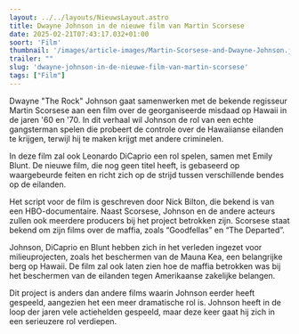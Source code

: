 ```yaml
---
layout: ../../layouts/NieuwsLayout.astro
title: Dwayne Johnson in de nieuwe film van Martin Scorsese
date: 2025-02-21T07:43:17.032+01:00
soort: 'Film'
thumbnail: '/images/article-images/Martin-Scorsese-and-Dwayne-Johnson.jpeg'
trailer: ""
slug: 'dwayne-johnson-in-de-nieuwe-film-van-martin-scorsese'
tags: ["Film"]
---
```


Dwayne "The Rock" Johnson gaat samenwerken met de bekende regisseur Martin
Scorsese aan een film over de georganiseerde misdaad op Hawaii in de jaren '60
en '70. In dit verhaal wil Johnson de rol van een echte gangsterman spelen die
probeert de controle over de Hawaiianse eilanden te krijgen, terwijl hij te
maken krijgt met andere criminelen.

In deze film zal ook Leonardo DiCaprio een rol spelen, samen met Emily Blunt. De
nieuwe film, die nog geen titel heeft, is gebaseerd op waargebeurde feiten en
richt zich op de strijd tussen verschillende bendes op de eilanden.

Het script voor de film is geschreven door Nick Bilton, die bekend is van een
HBO-documentaire. Naast Scorsese, Johnson en de andere acteurs zullen ook
meerdere producers bij het project betrokken zijn. Scorsese staat bekend om zijn
films over de maffia, zoals “Goodfellas” en “The Departed”.

Johnson, DiCaprio en Blunt hebben zich in het verleden ingezet voor
milieuprojecten, zoals het beschermen van de Mauna Kea, een belangrijke berg op
Hawaii. De film zal ook laten zien hoe de maffia betrokken was bij het
beschermen van de eilanden tegen Amerikaanse zakelijke belangen.

Dit project is anders dan andere films waarin Johnson eerder heeft gespeeld,
aangezien het een meer dramatische rol is. Johnson heeft in de loop der jaren
vele actiehelden gespeeld, maar deze keer gaat hij zich in een serieuzere rol
verdiepen.